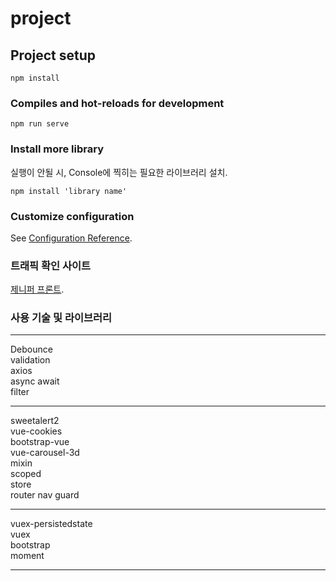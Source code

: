 # project

## Project setup
```
npm install
```

### Compiles and hot-reloads for development
```
npm run serve
```

### Install more library
실행이 안될 시, Console에 찍히는 필요한 라이브러리 설치.
```
npm install 'library name'
```


### Customize configuration
See [Configuration Reference](https://cli.vuejs.org/config/).


### 트래픽 확인 사이트
[제니퍼 프론트](https://front.jennifersoft.com/).

### 사용 기술 및 라이브러리

---

Debounce  
validation  
axios  
async await  
filter  

---

sweetalert2  
vue-cookies  
bootstrap-vue  
vue-carousel-3d  
mixin  
scoped  
store  
router nav guard  

---

vuex-persistedstate  
vuex  
bootstrap  
moment  

---
